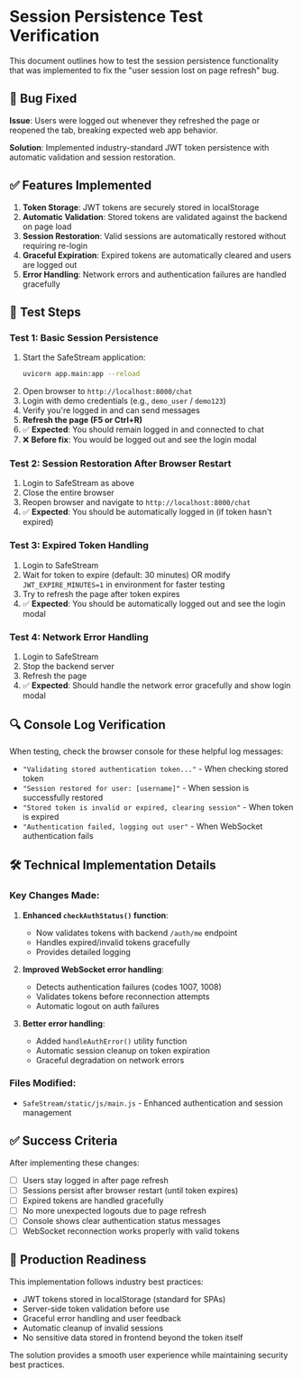 # Session Persistence Test Verification

This document outlines how to test the session persistence functionality that was implemented to fix the "user session lost on page refresh" bug.

## 🐛 Bug Fixed
**Issue**: Users were logged out whenever they refreshed the page or reopened the tab, breaking expected web app behavior.

**Solution**: Implemented industry-standard JWT token persistence with automatic validation and session restoration.

## ✅ Features Implemented

1. **Token Storage**: JWT tokens are securely stored in localStorage
2. **Automatic Validation**: Stored tokens are validated against the backend on page load
3. **Session Restoration**: Valid sessions are automatically restored without requiring re-login
4. **Graceful Expiration**: Expired tokens are automatically cleared and users are logged out
5. **Error Handling**: Network errors and authentication failures are handled gracefully

## 🧪 Test Steps

### Test 1: Basic Session Persistence
1. Start the SafeStream application:
   ```bash
   uvicorn app.main:app --reload
   ```
2. Open browser to `http://localhost:8000/chat`
3. Login with demo credentials (e.g., `demo_user` / `demo123`)
4. Verify you're logged in and can send messages
5. **Refresh the page (F5 or Ctrl+R)**
6. ✅ **Expected**: You should remain logged in and connected to chat
7. ❌ **Before fix**: You would be logged out and see the login modal

### Test 2: Session Restoration After Browser Restart
1. Login to SafeStream as above
2. Close the entire browser
3. Reopen browser and navigate to `http://localhost:8000/chat`
4. ✅ **Expected**: You should be automatically logged in (if token hasn't expired)

### Test 3: Expired Token Handling
1. Login to SafeStream
2. Wait for token to expire (default: 30 minutes) OR modify `JWT_EXPIRE_MINUTES=1` in environment for faster testing
3. Try to refresh the page after token expires
4. ✅ **Expected**: You should be automatically logged out and see the login modal

### Test 4: Network Error Handling
1. Login to SafeStream
2. Stop the backend server
3. Refresh the page
4. ✅ **Expected**: Should handle the network error gracefully and show login modal

## 🔍 Console Log Verification

When testing, check the browser console for these helpful log messages:

- `"Validating stored authentication token..."` - When checking stored token
- `"Session restored for user: [username]"` - When session is successfully restored
- `"Stored token is invalid or expired, clearing session"` - When token is expired
- `"Authentication failed, logging out user"` - When WebSocket authentication fails

## 🛠️ Technical Implementation Details

### Key Changes Made:

1. **Enhanced `checkAuthStatus()` function**:
   - Now validates tokens with backend `/auth/me` endpoint
   - Handles expired/invalid tokens gracefully
   - Provides detailed logging

2. **Improved WebSocket error handling**:
   - Detects authentication failures (codes 1007, 1008)
   - Validates tokens before reconnection attempts
   - Automatic logout on auth failures

3. **Better error handling**:
   - Added `handleAuthError()` utility function
   - Automatic session cleanup on token expiration
   - Graceful degradation on network errors

### Files Modified:
- `SafeStream/static/js/main.js` - Enhanced authentication and session management

## ✅ Success Criteria

After implementing these changes:
- [ ] Users stay logged in after page refresh
- [ ] Sessions persist after browser restart (until token expires)
- [ ] Expired tokens are handled gracefully
- [ ] No more unexpected logouts due to page refresh
- [ ] Console shows clear authentication status messages
- [ ] WebSocket reconnection works properly with valid tokens

## 🚀 Production Readiness

This implementation follows industry best practices:
- JWT tokens stored in localStorage (standard for SPAs)
- Server-side token validation before use
- Graceful error handling and user feedback
- Automatic cleanup of invalid sessions
- No sensitive data stored in frontend beyond the token itself

The solution provides a smooth user experience while maintaining security best practices. 